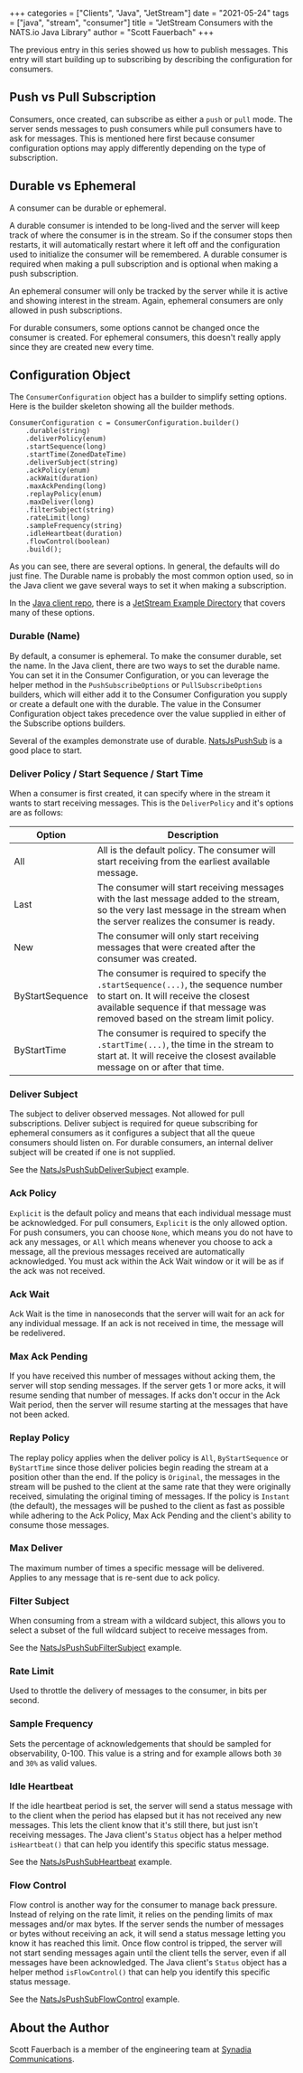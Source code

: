 +++
categories = ["Clients", "Java", "JetStream"]
date = "2021-05-24"
tags = ["java", "stream", "consumer"]
title = "JetStream Consumers with the NATS.io Java Library"
author = "Scott Fauerbach"
+++

The previous entry in this series showed us how to publish messages.
This entry will start building up to subscribing by describing the configuration for consumers.

## Push vs Pull Subscription

Consumers, once created, can subscribe as either a `push` or `pull` mode. The server sends messages to push consumers while pull consumers have to ask for messages.
This is mentioned here first because consumer configuration options may apply differently depending on the type of subscription.

## Durable vs Ephemeral

A consumer can be durable or ephemeral.

A durable consumer is intended to be long-lived and the server will keep track of where the consumer is in the stream.
So if the consumer stops then restarts, it will automatically restart where it left off and the configuration used to initialize
the consumer will be remembered. A durable consumer is required when making a pull subscription and is optional
when making a push subscription.

An ephemeral consumer will only be tracked by the server while it is active and showing interest in the stream.
Again, ephemeral consumers are only allowed in push subscriptions.

For durable consumers, some options cannot be changed once the consumer is created. For ephemeral consumers, 
this doesn't really apply since they are created new every time. 

## Configuration Object
The `ConsumerConfiguration` object has a builder to simplify setting options. Here is the builder skeleton showing all the builder methods.

```
ConsumerConfiguration c = ConsumerConfiguration.builder()
    .durable(string)
    .deliverPolicy(enum)
    .startSequence(long)
    .startTime(ZonedDateTime)
    .deliverSubject(string)
    .ackPolicy(enum)
    .ackWait(duration)
    .maxAckPending(long)
    .replayPolicy(enum)
    .maxDeliver(long)
    .filterSubject(string)
    .rateLimit(long)
    .sampleFrequency(string)
    .idleHeartbeat(duration)
    .flowControl(boolean)
    .build();
```

As you can see, there are several options. In general, the defaults will do just fine. 
The Durable name is probably the most common option used, so in the Java client we gave several ways
to set it when making a subscription.

In the [Java client repo](https://github.com/nats-io/nats.java), there is a [JetStream Example Directory](https://github.com/nats-io/nats.java/tree/main/src/examples/java/io/nats/examples/jetstream)
that covers many of these options.

### Durable (Name)

By default, a consumer is ephemeral. To make the consumer durable, set the name.
In the Java client, there are two ways to set the durable name. You can set it in the Consumer Configuration, or
you can leverage the helper method in the `PushSubscribeOptions` or `PullSubscribeOptions` builders, which will
either add it to the Consumer Configuration you supply or create a default one with the durable. The value in
the Consumer Configuration object takes precedence over the value supplied in either of the Subscribe options builders. 

Several of the examples demonstrate use of durable. [NatsJsPushSub](https://github.com/nats-io/nats.java/blob/main/src/examples/java/io/nats/examples/jetstream/NatsJsPushSub.java) is a good place to start.

### Deliver Policy / Start Sequence / Start Time

When a consumer is first created, it can specify where in the stream it wants to start receiving messages.
This is the `DeliverPolicy` and it's options are as follows:

| Option  | Description  |
| --- | --- |
| All | All is the default policy. The consumer will start receiving from the earliest available message. |
| Last | The consumer will start receiving messages with the last message added to the stream, so the very last message in the stream when the server realizes the consumer is ready. |
| New | The consumer will only start receiving messages that were created after the consumer was created. |
| ByStartSequence | The consumer is required to specify the `.startSequence(...)`, the sequence number to start on. It will receive the closest available sequence if that message was removed based on the stream limit policy. | 
| ByStartTime | The consumer is required to specify the `.startTime(...)`, the time in the stream to start at. It will receive the closest available message on or after that time. | 

### Deliver Subject

The subject to deliver observed messages. Not allowed for pull subscriptions.
Deliver subject is required for queue subscribing for ephemeral consumers as it configures a subject that all the queue consumers should listen on.
For durable consumers, an internal deliver subject will be created if one is not supplied.

See the [NatsJsPushSubDeliverSubject](https://github.com/nats-io/nats.java/blob/main/src/examples/java/io/nats/examples/jetstream/NatsJsPushSubDeliverSubject.java) example.

### Ack Policy

`Explicit` is the default policy and means that each individual message must be acknowledged.
For pull consumers, `Explicit` is the only allowed option.
For push consumers, you can choose `None`, which means you do not have to ack any messages,
or `All` which means whenever you choose to ack a message, all the previous messages received are automatically acknowledged.
You must ack within the Ack Wait window or it will be as if the ack was not received.

### Ack Wait

Ack Wait is the time in nanoseconds that the server will wait for an ack for any individual message.
If an ack is not received in time, the message will be redelivered.

### Max Ack Pending

If you have received this number of messages without acking them, the server will stop sending messages.
If the server gets 1 or more acks, it will resume sending that number of messages.
If acks don't occur in the Ack Wait period, then the server will resume starting at the messages that have not been acked.

### Replay Policy

The replay policy applies when the deliver policy is `All`, `ByStartSequence` or `ByStartTime` since those deliver policies begin reading the stream at a position other than the end.
If the policy is `Original`, the messages in the stream will be pushed to the client at the same rate that they were originally received, simulating the original timing of messages.
If the policy is `Instant` (the default), the messages will be pushed to the client as fast as possible while adhering to the Ack Policy, Max Ack Pending and the client's ability to consume those messages.

### Max Deliver

The maximum number of times a specific message will be delivered. Applies to any message that is re-sent due to ack policy.

### Filter Subject

When consuming from a stream with a wildcard subject, this allows you to select a subset of the full wildcard subject to receive messages from.

See the [NatsJsPushSubFilterSubject](https://github.com/nats-io/nats.java/blob/main/src/examples/java/io/nats/examples/jetstream/NatsJsPushSubFilterSubject.java) example.

### Rate Limit

Used to throttle the delivery of messages to the consumer, in bits per second.

### Sample Frequency

Sets the percentage of acknowledgements that should be sampled for observability, 0-100. 
This value is a string and for example allows both `30` and `30%` as valid values. 

### Idle Heartbeat

If the idle heartbeat period is set, the server will send a status message with to the client when the period has elapsed but it has not received any new messages.
This lets the client know that it's still there, but just isn't receiving messages.
The Java client's `Status` object has a helper method `isHeartbeat()` that can help you identify this specific status message.

See the [NatsJsPushSubHeartbeat](https://github.com/nats-io/nats.java/blob/main/src/examples/java/io/nats/examples/jetstream/NatsJsPushSubHeartbeat.java) example.

### Flow Control

Flow control is another way for the consumer to manage back pressure. Instead of relying on the rate limit, it relies on the pending limits of max messages and/or max bytes.
If the server sends the number of messages or bytes without receiving an ack, it will send a status message letting you know it has reached this limit.
Once flow control is tripped, the server will not start sending messages again until the client tells the server, even if all messages have been acknowledged.
The Java client's `Status` object has a helper method `isFlowControl()` that can help you identify this specific status message.

See the [NatsJsPushSubFlowControl](https://github.com/nats-io/nats.java/blob/main/src/examples/java/io/nats/examples/jetstream/NatsJsPushSubFlowControl.java) example.

## About the Author

Scott Fauerbach is a member of the engineering team at [Synadia Communications](https://synadia.com).
